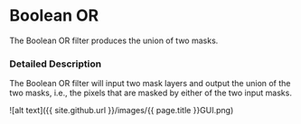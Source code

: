 # Boolean OR

The Boolean OR filter produces the union of two masks.

### Detailed Description

The Boolean OR filter will input two mask layers and output the union of the two masks, i.e., the pixels that are masked by either of the two input masks.

![alt text]({{ site.github.url }}/images/{{ page.title }}GUI.png)
